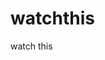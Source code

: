 watchthis
=========

watch this



















































































